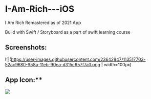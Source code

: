 # I-Am-Rich---iOS
I Am Rich Remastered as of 2021 App

Build with Swift / Storyboard as a part of swift learning course

## Screenshots:   
![](https://user-images.githubusercontent.com/23642847/113517703-52ac9680-958a-11eb-90ea-d315c657f7a0.png | width=100px)

## App Icon:**   
![](https://user-images.githubusercontent.com/23642847/113517710-5cce9500-958a-11eb-9043-4da1f141c266.png)

